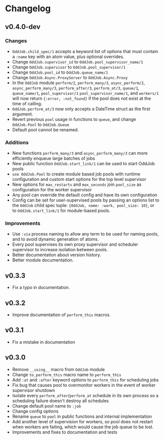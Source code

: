 # Changelog

## v0.4.0-dev

### Changes
- `OddJob.child_spec/1` accepts a keyword list of options that must contain a `:name` key with
an atom value, plus optional overrides.
- Change `OddJob.supervisor_id` to `OddJob.pool_supervisor_name/1`
- Change `OddJob.supervisor` to `OddJob.pool_supervisor/1`
- Change `OddJob.pool_id` to `OddJob.queue_name/1`
- Change `OddJob.Async.ProxyServer` to `OddJob.Async.Proxy`
- In the `OddJob` module `perform/2`, `perform_many/3`, `async_perform/2`, `async_perform_many/3`, 
`perform_after/3`, `perform_at/3`, `queue/1`, `queue_name/1`, `pool_supervisor/1` 
`pool_supervisor_name/1`, and `workers/1` will now return `{:error, :not_found}` if the pool does 
not exist at the time of calling. 
- `OddJob.perform_at/3` now only accepts a DateTime struct as the first argument.
- Revert previous `pool` usage in functions to `queue`, and change `OddJob.Pool` to `OddJob.Queue`
- Default pool cannot be renamed.

### Additions
- New functions `perform_many/3` and `async_perform_many/3` can more efficiently enqueue large 
batches of jobs
- New public function `OddJob.start_link/1` can be used to start OddJob pools
- `use OddJob.Pool` to create module based job pools with runtime configuration and custom start
options for the top level supervisor
- New options for `max_restarts` and `max_seconds` join `pool_size` as configuration for the worker 
supervisor
- Any pool can override the default config and have its own configuration
- Config can be set for user-supervised pools by passing an options list to the `OddJob` child spec
tuple: `{OddJob, name: :work, pool_size: 10}`, or to `OddJob.start_link/1` for module-based pools.

### Improvements
- Use `:via` process naming to allow any term to be used for naming pools, and to avoid dynamic 
generation of atoms.
- Every pool supervises its own proxy supervisor and scheduler supervisor to increase isolation 
between pools.
- Better documentation about version history.
- Better module documentation.

## v0.3.3

- Fix a typo in documentation.

## v0.3.2

- Improve documentation of `perform_this` macros.

## v0.3.1

- Fix a mistake in documentation

## v0.3.0

- Remove `__using__` macro from `OddJob` module
- Change `to_perform_this` macro name to `perform_this`
- Add `:at` and `:after` keyword options to `perform_this` for scheduling jobs
- Fix bug that causes pool to overmonitor workers in the event of worker supervisor shutdown
- Isolate every `perform_after`/`perform_at` schedule in its own process so a scheduling failure 
doesn't destroy all schedules
- Change default pool name to `:job`
- Change config options
- Rename `queue` to `pool` in public functions and internal implementation
- Add another level of supervision for workers, so pool does not restart when workers are failing, 
which would cause the job queue to be lost.
- Improvements and fixes to documentation and tests